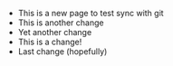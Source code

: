 - This is a new page to test sync with git
- This is another change
- Yet another change
- This is a change!
- Last change (hopefully)